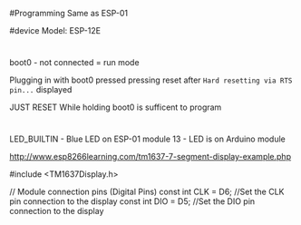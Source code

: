 #Programming
Same as ESP-01

#device
Model: ESP-12E

#
boot0 - not connected = run mode


Plugging in with boot0 pressed
pressing reset after `Hard resetting via RTS pin...` displayed

JUST RESET While holding boot0 is sufficent to program

# 
LED_BUILTIN - Blue LED on ESP-01 module
13 - LED is on Arduino module

http://www.esp8266learning.com/tm1637-7-segment-display-example.php


#include <TM1637Display.h>

// Module connection pins (Digital Pins)
const int CLK = D6; //Set the CLK pin connection to the display
const int DIO = D5; //Set the DIO pin connection to the display